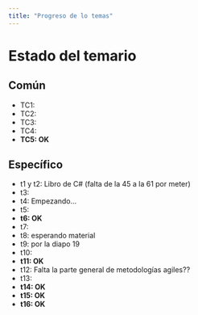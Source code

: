 ```yaml
---
title: "Progreso de lo temas"
---
```

# Estado del temario

## Común
- TC1:
- TC2:
- TC3:
- TC4:
- **TC5: OK**


## Específico
- t1 y t2: Libro de C# (falta de la 45 a la 61 por meter)
- t3:
- t4: Empezando...
- t5:
- **t6: OK**
- t7:
- t8: esperando material
- t9: por la diapo 19 
- t10:
- **t11: OK**
- t12: Falta la parte general de metodologías agiles??
- t13:
- **t14: OK**
- **t15: OK**
- **t16: OK**
